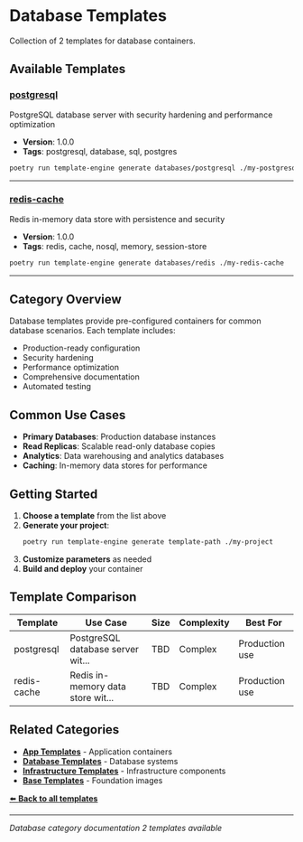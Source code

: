 # Database Templates

Collection of 2 templates for database containers.

## Available Templates

### [postgresql](databases/postgresql/README.md)

PostgreSQL database server with security hardening and performance optimization

- **Version**: 1.0.0
- **Tags**: postgresql, database, sql, postgres

```bash
poetry run template-engine generate databases/postgresql ./my-postgresql
```

---

### [redis-cache](databases/redis/README.md)

Redis in-memory data store with persistence and security

- **Version**: 1.0.0
- **Tags**: redis, cache, nosql, memory, session-store

```bash
poetry run template-engine generate databases/redis ./my-redis-cache
```

---

## Category Overview

Database templates provide pre-configured containers for common database scenarios. Each template includes:

- Production-ready configuration
- Security hardening
- Performance optimization
- Comprehensive documentation
- Automated testing

## Common Use Cases

- **Primary Databases**: Production database instances
- **Read Replicas**: Scalable read-only database copies
- **Analytics**: Data warehousing and analytics databases
- **Caching**: In-memory data stores for performance

## Getting Started

1. **Choose a template** from the list above
2. **Generate your project**:
   ```bash
   poetry run template-engine generate template-path ./my-project
   ```
3. **Customize parameters** as needed
4. **Build and deploy** your container

## Template Comparison

| Template    | Use Case                          | Size | Complexity | Best For       |
| ----------- | --------------------------------- | ---- | ---------- | -------------- |
| postgresql  | PostgreSQL database server wit... | TBD  | Complex    | Production use |
| redis-cache | Redis in-memory data store wit... | TBD  | Complex    | Production use |

## Related Categories

- [**App Templates**](../app/README.md) - Application containers
- [**Database Templates**](../database/README.md) - Database systems
- [**Infrastructure Templates**](../infrastructure/README.md) - Infrastructure components
- [**Base Templates**](../base/README.md) - Foundation images

[⬅️ **Back to all templates**](../README.md)

---

_Database category documentation_
_2 templates available_
